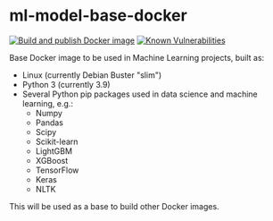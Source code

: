 # ml-model-base-docker

[![Build and publish Docker image](https://github.com/jgbustos/ml-model-base-docker/actions/workflows/main.yml/badge.svg)](https://github.com/jgbustos/ml-model-base-docker/actions/workflows/main.yml)
[![Known Vulnerabilities](https://snyk.io/test/github/jgbustos/ml-model-base-docker/badge.svg)](https://app.snyk.io/org/jgbustos/projects)

Base Docker image to be used in Machine Learning projects, built as:

* Linux (currently Debian Buster "slim")
* Python 3 (currently 3.9)
* Several Python pip packages used in data science and machine learning, e.g.:
   * Numpy
   * Pandas
   * Scipy
   * Scikit-learn
   * LightGBM
   * XGBoost
   * TensorFlow
   * Keras
   * NLTK

This will be used as a base to build other Docker images.
